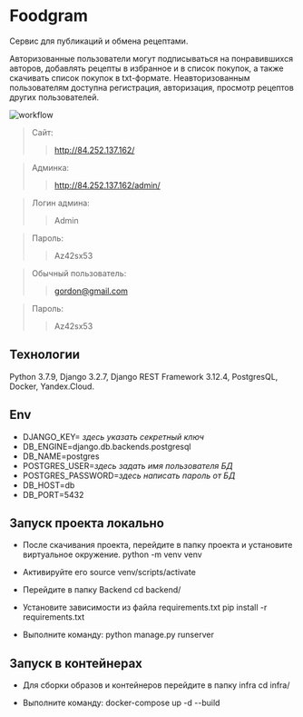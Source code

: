 # Foodgram

Cервис для публикаций и обмена рецептами.

Авторизованные пользователи могут подписываться на понравившихся авторов, добавлять рецепты в избранное и в список покупок, а также скачивать список покупок в txt-формате. Неавторизованным пользователям доступна регистрация, авторизация, просмотр рецептов других пользователей.

![workflow](https://github.com/EscapeFromHell/foodgram-project-react/actions/workflows/main.yml/badge.svg)

> Сайт:
>> http://84.252.137.162/

> Админка:
>> http://84.252.137.162/admin/

> Логин админа:
>> Admin

> Пароль:
>> Az42sx53

> Обычный пользователь:
>> gordon@gmail.com

> Пароль:
>> Az42sx53

## Технологии
Python 3.7.9, Django 3.2.7, Django REST Framework 3.12.4, PostgresQL, Docker, Yandex.Cloud.

## Env
- DJANGO_KEY= _здесь указать секретный ключ_
- DB_ENGINE=django.db.backends.postgresql
- DB_NAME=postgres
- POSTGRES_USER=_здесь задать имя пользователя БД_
- POSTGRES_PASSWORD=_здесь написать пароль от БД_
- DB_HOST=db
- DB_PORT=5432

## Запуск проекта локально
- После скачивания проекта, перейдите в папку проекта и установите виртуальное окружение.
python -m venv venv

- Активируйте его
source venv/scripts/activate

- Перейдите в папку Backend
cd backend/

- Установите зависимости из файла requirements.txt
pip install -r requirements.txt

- Выполните команду:
python manage.py runserver

## Запуск в контейнерах
- Для сборки образов и контейнеров перейдите в папку infra
cd infra/

- Выполните команду:
docker-compose up -d --build 
